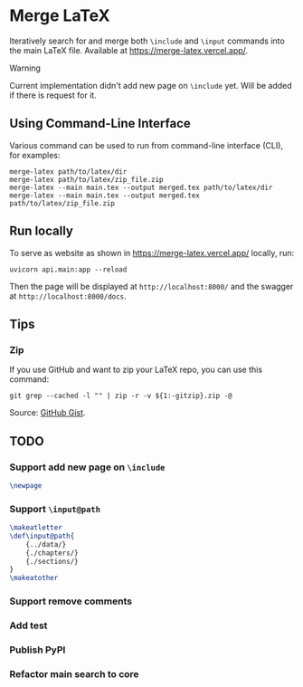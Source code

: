 # Merge LaTeX

Iteratively search for and merge both `\include` and `\input` commands into the main LaTeX file. Available at <https://merge-latex.vercel.app/>.

> [!WARNING]  
> Current implementation didn't add new page on `\include` yet. Will be added if there is request for it.

## Using Command-Line Interface

Various command can be used to run from command-line interface (CLI), for examples:

```shell
merge-latex path/to/latex/dir
merge-latex path/to/latex/zip_file.zip
merge-latex --main main.tex --output merged.tex path/to/latex/dir
merge-latex --main main.tex --output merged.tex path/to/latex/zip_file.zip
```

## Run locally

To serve as website as shown in <https://merge-latex.vercel.app/> locally, run:

```shell
uvicorn api.main:app --reload
```

Then the page will be displayed at `http://localhost:8000/` and the swagger at `http://localhost:8000/docs`.

## Tips

### Zip

If you use GitHub and want to zip your LaTeX repo, you can use this command:

```shell
git grep --cached -l "" | zip -r -v ${1:-gitzip}.zip -@
```

Source: [GitHub Gist](<https://gist.github.com/yasirroni/c533b78ae59b8a7282a0f640113241f1>).

## TODO

### Support add new page on `\include`

```tex
\newpage
```

### Support `\input@path`

```tex
\makeatletter
\def\input@path{
    {../data/}
    {./chapters/}
    {./sections/}
}
\makeatother
```

### Support remove comments

### Add test

### Publish PyPI

### Refactor main search to core
